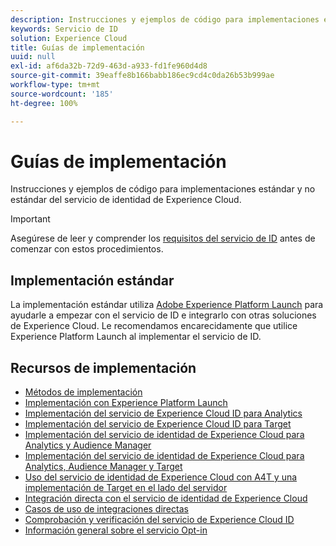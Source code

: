 ```yaml
---
description: Instrucciones y ejemplos de código para implementaciones estándar y no estándar del servicio de identidad de Experience Cloud.
keywords: Servicio de ID
solution: Experience Cloud
title: Guías de implementación
uuid: null
exl-id: af6da32b-72d9-463d-a933-fd1fe960d4d8
source-git-commit: 39eaffe8b166babb186ec9cd4c0da26b53b999ae
workflow-type: tm+mt
source-wordcount: '185'
ht-degree: 100%

---
```


# Guías de implementación

Instrucciones y ejemplos de código para implementaciones estándar y no estándar del servicio de identidad de Experience Cloud.

>[!IMPORTANT]
>
>Asegúrese de leer y comprender los [requisitos del servicio de ID](../reference/requirements.md) antes de comenzar con estos procedimientos.

## Implementación estándar

La implementación estándar utiliza [Adobe Experience Platform Launch](https://experienceleague.adobe.com/docs/experience-platform/tags/home.html?lang=es) para ayudarle a empezar con el servicio de ID e integrarlo con otras soluciones de Experience Cloud. Le recomendamos encarecidamente que utilice Experience Platform Launch al implementar el servicio de ID.

## Recursos de implementación

* [Métodos de implementación](implementation-methods.md)
* [Implementación con Experience Platform Launch](ecid-implement-with-launch.md)
* [Implementación del servicio de Experience Cloud ID para Analytics](setup-analytics.md)
* [Implementación del servicio de Experience Cloud ID para Target](setup-target.md)
* [Implementación del servicio de identidad de Experience Cloud para Analytics y Audience Manager](setup-aam-analytics.md)
* [Implementación del servicio de identidad de Experience Cloud para Analytics, Audience Manager y Target](setup-aam-analytics-target.md)
* [Uso del servicio de identidad de Experience Cloud con A4T y una implementación de Target en el lado del servidor](ecid-a4t-target.md)
* [Integración directa con el servicio de identidad de Experience Cloud](direct-integration.md)
* [Casos de uso de integraciones directas](direct-integration-examples.md)
* [Comprobación y verificación del servicio de Experience Cloud ID](test-verify.md)
* [Información general sobre el servicio Opt-in](opt-in-service/optin-overview.md)
